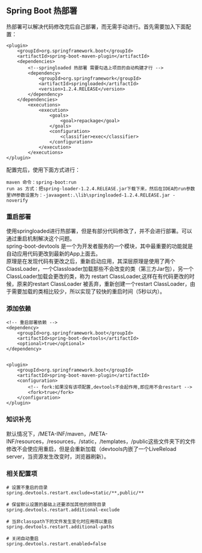 ## Spring Boot 热部署


热部署可以解决代码修改完后自己部署，而无需手动进行。首先需要加入下面配置：

	<plugin>
		<groupId>org.springframework.boot</groupId>
		<artifactId>spring-boot-maven-plugin</artifactId>
		<dependencies>
			<!--springloaded 热部署 需要勾选上项目的自动构建才行 -->
			<dependency>
				<groupId>org.springframework</groupId>
				<artifactId>springloaded</artifactId>
				<version>1.2.4.RELEASE</version>
			</dependency>
		</dependencies>
			<executions>
				<execution>
					<goals>
						<goal>repackage</goal>
					</goals>
					<configuration>
						<classifier>exec</classifier>
					</configuration>
				</execution>
			</executions>
	</plugin>

配置完后，使用下面方式进行：

	maven 命令：spring-boot:run
	run as 方式：把spring-loader-1.2.4.RELEASE.jar下载下来，然后在IDEA的run参数里VM参数设置为：-javaagent:.\lib\springloaded-1.2.4.RELEASE.jar -noverify


### 重启部署

使用springloaded进行热部署，但是有部分代码修改了，并不会进行部署。可以通过重启机制解决这个问题。   
spring-boot-devtools 是一个为开发者服务的一个模块，其中最重要的功能就是自动应用代码更改到最新的App上面去。    
原理是在发现代码有更改之后，重新启动应用，其深层原理是使用了两个ClassLoader，一个Classloader加载那些不会改变的类（第三方Jar包），另一个ClassLoader加载会更改的类，称为  restart ClassLoader,这样在有代码更改的时候，原来的restart ClassLoader 被丢弃，重新创建一个restart ClassLoader，由于需要加载的类相比较少，所以实现了较快的重启时间（5秒以内）。

### 添加依赖

	<!-- 重启部署依赖 -->
	<dependency>
        <groupId>org.springframework.boot</groupId>
        <artifactId>spring-boot-devtools</artifactId>
        <optional>true</optional>
    </dependency>


	<plugin>
		<groupId>org.springframework.boot</groupId>
		<artifactId>spring-boot-maven-plugin</artifactId>
		<configuration>
	        <!-- fork:如果没有该项配置,devtools不会起作用,即应用不会restart -->
	        <fork>true</fork>
        </configuration>
	</plugin>

### 知识补充

默认情况下，/META-INF/maven，/META-INF/resources，/resources，/static，/templates，/public这些文件夹下的文件修改不会使应用重启，但是会重新加载（devtools内嵌了一个LiveReload server，当资源发生改变时，浏览器刷新）。

### 相关配置项

	# 设置不重启的目录
	spring.devtools.restart.exclude=static/**,public/**
	
	# 保留默认设置的基础上还要添加其他的排除目录
	spring.devtools.restart.additional-exclude
	
	# 当非classpath下的文件发生变化时应用得以重启
	spring.devtools.restart.additional-paths

	# 关闭自动重启
	spring.devtools.restart.enabled=false